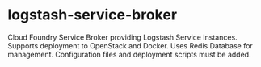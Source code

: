 # logstash-service-broker
Cloud Foundry Service Broker providing Logstash Service Instances. Supports deployment to OpenStack and Docker. Uses Redis Database for management. Configuration files and deployment scripts must be added. 
